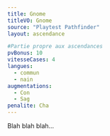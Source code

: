 ```yaml
---
title: Gnome
titleVO: Gnome
source: "Playtest Pathfinder"
layout: ascendance

#Partie propre aux ascendances
pvBonus: 10
vitesseCases: 4
langues:
  - commun
  - nain
augmentations:
  - Con
  - Sag
penalite: Cha
---
```


Blah blah blah...

